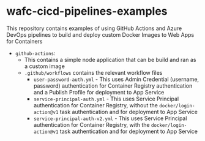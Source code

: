 # wafc-cicd-pipelines-examples

This repository contains examples of using GitHub Actions and Azure DevOps pipelines to build and deploy custom Docker Images to Web Apps for Containers

- `github-actions`:
  - This contains a simple node application that can be build and ran as a custom image
  - `.github/workflows` contains the relevant workflow files
    - `user-password-auth.yml` - This uses Admin Credential (username, password) authentication for Container Registry authentication and a Publish Profile for deployment to App Service
    - `service-principal-auth.yml` - This uses Service Principal authentication for Container Registry, without the `docker/login-action@v1` task authentication and for deployment to App Service
    - `service-principal-auth-v2.yml` - This uses Service Principal authentication for Container Registry, with the `docker/login-action@v1` task authentication and for deployment to App Service